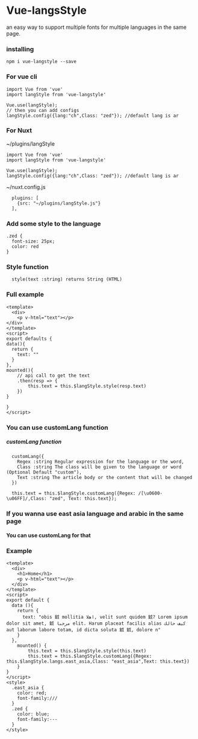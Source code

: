 # Vue-langsStyle
an easy way to support multiple fonts for multiple languages in the same page.
### installing
```
npm i vue-langstyle --save
```
### For vue cli
```
import Vue from 'vue'
import langStyle from 'vue-langstyle'

Vue.use(langStyle);
// then you can add configs
langStyle.config({lang:"ch",Class: "zed"}); //default lang is ar
```
### For Nuxt
~/plugins/langStyle
```
import Vue from 'vue'
import langStyle from 'vue-langstyle'

Vue.use(langStyle);
langStyle.config({lang:"ch",Class: "zed"}); //default lang is ar
```
~/nuxt.config.js
```
  plugins: [
    {src: "~/plugins/langStyle.js"}
  ],
```
### Add some style to the language
```
.zed {
  font-size: 25px;
  color: red
}
```
### Style function
```
  style(text :string) returns String (HTML)
```
### Full example
```
<template>
  <div>
    <p v-html="text"></p>
</div>
</template>
<script>
export defaults {
data(){
  return {
    text: ""
  }
},
mounted(){
    // api call to get the text
    .then(resp => {
        this.text = this.$langStyle.style(resp.text)
    })
}
  
}
</script>
```

### You can use customLang function
##### customLang function
```
  customLang({
    Regex :string Regular expression for the language or the word,
    Class :string The class will be given to the language or word (Optional Default "custom"),
    Text :string The article body or the content that will be changed
  })
```
```
  this.text = this.$langStyle.customLang({Regex: /[\u0600-\u06FF]/,Class: "zed", Text: this.text});
```
### If you wanna use east asia language and arabic in the same page
#### You can use customLang for that

### Example
```
<template>
  <div>
    <h1>Home</h1>
    <p v-html="text"></p>
  </div>
</template>
<script>
export default {
  data (){
    return {
      text: "obis 龯 mollitia اهلا, velit sunt quidem 龯? Lorem ipsum dolor sit amet, 龯 مرحبا elit. Harum placeat facilis alias كيف حالك aut laborum labore totam, id dicta soluta 龯 龯, dolore n"
    }
  },
    mounted() {
        this.text = this.$langStyle.style(this.text)
        this.text = this.$langStyle.customLang({Regex: this.$langStyle.langs.east_asia,Class: "east_asia",Text: this.text})
    }
}
</script>
<style>
  .east_asia {
    color: red;
    font-family:///
  }
  .zed {
    color: blue;
    font-family:---
  }
</style>

```

